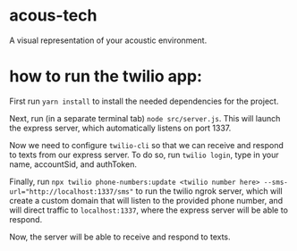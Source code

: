 # acous-tech
A visual representation of your acoustic environment.

# how to run the twilio app:

First run `yarn install` to install the needed dependencies for the project.

Next, run (in a separate terminal tab) `node src/server.js`. This will launch 
the express server, which automatically listens on port 1337.

Now we need to configure `twilio-cli` so that we can receive and respond to texts from our express server.
To do so, run `twilio login`, type in your name, accountSid, and authToken.

Finally, run `npx twilio phone-numbers:update <twilio number here> --sms-url="http://localhost:1337/sms"` 
to run the twilio ngrok server, which will create a custom domain that will listen to the provided
phone number, and will direct traffic to `localhost:1337`, where the express server will be able to 
respond.

Now, the server will be able to receive and respond to texts.